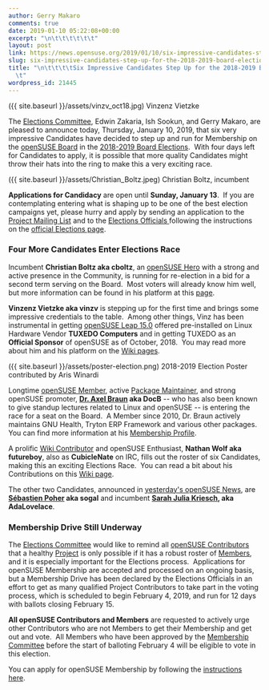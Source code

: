 ```yaml
---
author: Gerry Makaro
comments: true
date: 2019-01-10 05:22:08+00:00
excerpt: "\n\t\t\t\t\t\t"
layout: post
link: https://news.opensuse.org/2019/01/10/six-impressive-candidates-step-up-for-the-2018-2019-board-elections/
slug: six-impressive-candidates-step-up-for-the-2018-2019-board-elections
title: "\n\t\t\t\tSix Impressive Candidates Step Up for the 2018-2019 Board Elections\t\
  \t"
wordpress_id: 21445
---
```

({{ site.baseurl }}/assets/vinzv_oct18.jpg) Vinzenz Vietzke

The [Elections Committee](mailto:election-officials@opensuse.org), Edwin Zakaria, Ish Sookun, and Gerry Makaro, are pleased to announce today, Thursday, January 10, 2019, that six very impressive Candidates have decided to step up and run for Membership on the [openSUSE Board](https://en.opensuse.org/openSUSE:Board) in the [2018-2019 Board Elections](https://en.opensuse.org/openSUSE:Board_election#2018-2019_openSUSE_Board_Elections).  With four days left for Candidates to apply, it is possible that more quality Candidates might throw their hats into the ring to make this a very exciting race.

({{ site.baseurl }}/assets/Christian_Boltz.jpeg) Christian Boltz, incumbent

**Applications for Candidacy** are open until **Sunday, January 13**.  If you are contemplating entering what is shaping up to be one of the best election campaigns yet, please hurry and apply by sending an application to the [Project Mailing List](mailto:opensuse-project@opensuse.org) and to the [Elections Officials ](mailto:election-officials@opensuse.org)following the instructions on the [official Elections page](https://en.opensuse.org/openSUSE:Board_election).


### Four More Candidates Enter Elections Race


Incumbent **Christian Boltz aka cboltz**, an [openSUSE Hero](https://en.opensuse.org/openSUSE:Heroes) with a strong and active presence in the Community, is running for re-election in a bid for a second term serving on the Board.  Most voters will already know him well, but more information can be found in his platform at this [page](https://blog.cboltz.de/archives/78-board_candidates++-or-running-for-the-openSUSE-Board-again.html).

**Vinzenz Vietzke aka vinzv** is stepping up for the first time and brings some impressive credentials to the table.  Among other things, Vinz has been instrumental in getting [openSUSE Leap 15.0](https://www.opensuse.org/#Leap) offered pre-installed on Linux Hardware Vendor **TUXEDO Computers** and in getting TUXEDO as an **Official Sponsor** of openSUSE as of October, 2018.  You may read more about him and his platform on the [Wiki pages](https://en.opensuse.org/openSUSE:Board_election_2019_platform_vinzv).

({{ site.baseurl }}/assets/poster-election.png) 2018-2019 Election Poster contributed by Aris Winardi

Longtime [openSUSE Member](https://en.opensuse.org/openSUSE:Members), active [Package Maintainer](https://en.opensuse.org/Portal:Packaging), and strong openSUSE promoter, **[Dr. Axel Braun](https://connect.opensuse.org/pg/profile/docb) aka DocB** -- who has also been known to give standup lectures related to Linux and openSUSE -- is entering the race for a seat on the Board.  A Member since 2010, Dr. Braun actively maintains GNU Health, Tryton ERP Framework and various other packages.  You can find more information at his [Membership Profile](https://connect.opensuse.org/pg/profile/docb).

A prolific [Wiki Contributor](https://en.opensuse.org/Category:Document_It) and openSUSE Enthusiast, **Nathan Wolf aka futureboy**, also as **CubicleNate** on IRC, fills out the roster of six Candidates, making this an exciting Elections Race.  You can read a bit about his Contributions on this [Wiki page](https://en.opensuse.org/User:Futureboy).

The other two Candidates, announced in [yesterday's openSUSE News](https://news.opensuse.org/2019/01/09/first-two-candidates-for-the-2018-2019-opensuse-board-elections-announced/), are **[Sébastien Poher](https://connect.opensuse.org/pg/profile/sogal) aka sogal** and incumbent [**Sarah Julia Kriesch**](https://en.opensuse.org/openSUSE:Board)**, aka AdaLovelace**.


### Membership Drive Still Underway


The [Elections Committee](mailto:election-officials@opensuse.org) would like to remind all [openSUSE Contributors](https://en.opensuse.org/Portal:How_to_participate) that a healthy [Project](https://en.opensuse.org/Portal:Project) is only possible if it has a robust roster of [Members](https://en.opensuse.org/openSUSE:Members), and it is especially important for the Elections process.  Applications for openSUSE Membership are accepted and processed on an ongoing basis, but a Membership Drive has been declared by the Elections Officials in an effort to get as many qualified Project Contributors to take part in the voting process, which is scheduled to begin February 4, 2019, and run for 12 days with ballots closing February 15.

**All openSUSE Contributors and Members** are requested to actively urge other Contributors who are not Members to get their Membership and get out and vote.  All Members who have been approved by the [Membership Committee](https://en.opensuse.org/openSUSE:Membership_officials) before the start of balloting February 4 will be eligible to vote in this election.

You can apply for openSUSE Membership by following the [instructions here](https://en.opensuse.org/openSUSE:Members).		
